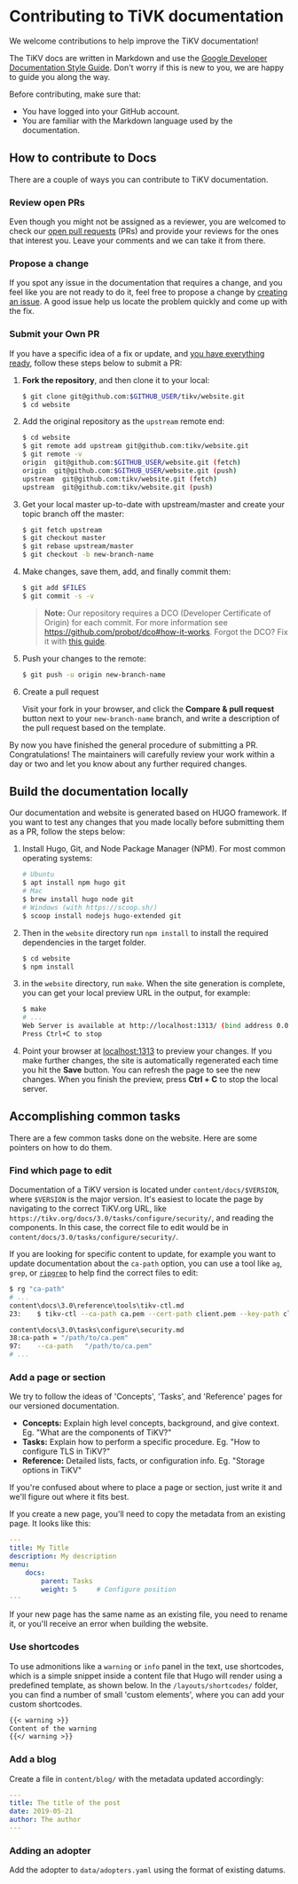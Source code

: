 # Contributing to TiVK documentation

We welcome contributions to help improve the TiKV documentation!

The TiKV docs are written in Markdown and use the [Google Developer Documentation Style Guide](https://developers.google.com/style/). Don't worry if this is new to you, we are happy to guide you along the way.

Before contributing, make sure that:

- You have logged into your GitHub account.
- You are familiar with the Markdown language used by the documentation.

## How to contribute to Docs

There are a couple of ways you can contribute to TiKV documentation.

### Review open PRs

Even though you might not be assigned as a reviewer, you are welcomed to check our [open pull requests](https://github.com/tikv/website/pulls) (PRs) and provide your reviews for the ones that interest you. Leave your comments and we can take it from there.

### Propose a change

If you spot any issue in the documentation that requires a change, and you feel like you are not ready to do it, feel free to propose a change by [creating an issue](https://github.com/tikv/website/issues). A good issue help us locate the problem quickly and come up with the fix.

### Submit your Own PR

If you have a specific idea of a fix or update, and [you have everything ready](#build-the-documentation-locally), follow these steps below to submit a PR:

1. **Fork the repository**, and then clone it to your local:

    ```bash
    $ git clone git@github.com:$GITHUB_USER/tikv/website.git
    $ cd website
    ```

2. Add the original repository as the `upstream` remote end:

    ```bash
    $ cd website
    $ git remote add upstream git@github.com:tikv/website.git
    $ git remote -v
    origin	git@github.com:$GITHUB_USER/website.git (fetch)
    origin	git@github.com:$GITHUB_USER/website.git (push)
    upstream  git@github.com:tikv/website.git (fetch)
    upstream  git@github.com:tikv/website.git (push)
    ```

3. Get your local master up-to-date with upstream/master and create your topic branch off the master:

    ```bash
    $ git fetch upstream
    $ git checkout master
    $ git rebase upstream/master
    $ git checkout -b new-branch-name
    ```

4. Make changes, save them, add, and finally commit them:

    ```bash
    $ git add $FILES
    $ git commit -s -v
    ```

    > **Note:** Our repository requires a DCO (Developer Certificate of Origin) for each commit. For more information see <https://github.com/probot/dco#how-it-works>. Forgot the DCO? Fix it with [this guide](https://github.com/src-d/guide/blob/master/developer-community/fix-DCO.md).

5. Push your changes to the remote:

    ```bash
    $ git push -u origin new-branch-name
    ```

6. Create a pull request

    Visit your fork in your browser, and click the **Compare & pull request** button next to your `new-branch-name` branch, and write a description of the pull request based on the template.

By now you have finished the general procedure of submitting a PR. Congratulations! The maintainers will carefully review your work within a day or two and let you know about any further required changes.

## Build the documentation locally

Our documentation and website is generated based on HUGO framework. If you want to test any changes that you made locally before submitting them as a PR, follow the steps below:

1. Install Hugo, Git, and Node Package Manager (NPM). For most common operating systems:

    ```bash
    # Ubuntu
    $ apt install npm hugo git
    # Mac
    $ brew install hugo node git
    # Windows (with https://scoop.sh/)
    $ scoop install nodejs hugo-extended git
    ```

2. Then in the `website` directory run `npm install` to install the required dependencies in the target folder.

    ```bash
    $ cd website
    $ npm install
    ```

3. in the `website` directory, run `make`. When the site generation is complete, you can get your local preview URL in the output, for example:

    ```bash
    $ make
    # ...
    Web Server is available at http://localhost:1313/ (bind address 0.0.0.0)
    Press Ctrl+C to stop
    ```

4. Point your browser at [localhost:1313](http://localhost:1313/) to preview your changes. If you make further changes, the site is automatically regenerated each time you hit the **Save** button. You can refresh the page to see the new changes. When you finish the preview, press **Ctrl + C** to stop the local server.

## Accomplishing common tasks

There are a few common tasks done on the website. Here are some pointers on how to do them.

### Find which page to edit

Documentation of a TiKV version is located under `content/docs/$VERSION`, where `$VERSION` is the major version. It's easiest to locate the page by navigating to the correct TiKV.org URL, like `https://tikv.org/docs/3.0/tasks/configure/security/`, and reading the components. In this case, the correct file to edit would be in `content/docs/3.0/tasks/configure/security/`.

If you are looking for specific content to update, for example you want to update documentation about the `ca-path` option, you can use a tool like `ag`, `grep`, or [`ripgrep`](https://github.com/BurntSushi/ripgrep#installation) to help find the correct files to edit:

```bash
$ rg "ca-path"
# ...
content\docs\3.0\reference\tools\tikv-ctl.md
23:    $ tikv-ctl --ca-path ca.pem --cert-path client.pem --key-path client-key.pem --host 127.0.0.1:21060 <subcommands>

content\docs\3.0\tasks\configure\security.md
38:ca-path = "/path/to/ca.pem"
97:    --ca-path   "/path/to/ca.pem"
# ...
```

### Add a page or section

We try to follow the ideas of 'Concepts', 'Tasks', and 'Reference' pages for our versioned documentation.

- **Concepts:** Explain high level concepts, background, and give context. Eg. "What are the components of TiKV?"
- **Tasks:** Explain how to perform a specific procedure. Eg. "How to configure TLS in TiKV?"
- **Reference:** Detailed lists, facts, or configuration info. Eg. "Storage options in TiKV"

If you're confused about where to place a page or section, just write it and we'll figure out where it fits best.

If you create a new page, you'll need to copy the metadata from an existing page. It looks like this:

```yaml
---
title: My Title
description: My description
menu:
    docs:
        parent: Tasks
        weight: 5     # Configure position
---
```

If your new page has the same name as an existing file, you need to rename it, or you'll receive an error when building the website.

### Use shortcodes

To use admonitions like a `warning` or `info` panel in the text, use shortcodes, which is a simple snippet inside a content file that Hugo will render using a predefined template, as shown below.  In the `/layouts/shortcodes/` folder, you can find a number of small 'custom elements', where you can add your custom shortcodes.

```markdown
{{< warning >}}
Content of the warning
{{</ warning >}}
```

### Add a blog

Create a file in `content/blog/` with the metadata updated accordingly:

```yaml
---
title: The title of the post
date: 2019-05-21
author: The author
---
```

### Adding an adopter

Add the adopter to `data/adopters.yaml` using the format of existing datums.
